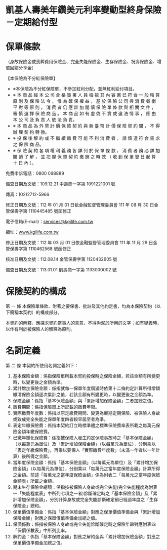 # 凱基人壽美年鑽美元利率變動型終身保險－定期給付型

# 保單條款

（身故保險金或喪葬費用保險金、完全失能保險金、生存保險金、祝壽保險金、增值回饋分享金）

【本保險為不分紅保險單】

- ※本保險為不分紅保險單，不參加紅利分配，並無紅利給付項目。
- ※ 本 商 品 經 本 公 司 合 格 簽 署 人 員 檢 視 其 內 容 業 已 符 合 一 般 精 算 原 則 及 保 險 法 令 ， 惟 為 確 保 權 益 ， 基 於 保 險 公 司 與 消 費 者 衡 平 對 等 原 則 ， 消 費 者 仍 應 詳 加 閱 讀 保 險 單 條 款 與 相 關 文 件 ， 審 慎 選 擇 保 險 商 品 。 本 商 品 如 有 虛 偽 不 實 或 違 法 情 事 ， 應 由 本 公 司 及 負 責 人 依 法 負 責。
- ※ 本 商 品 為 外 幣 計 價 保 險 契 約 與 新 臺 幣 計 價 保 險 契 約 間 ， 不 得 辦 理 契 約 轉 換。
- ※ 投 保 後 解 約 或 不 繼 續 繳 費 可 能 不 利 消 費 者 ， 請 慎 選 符 合 需 求 之 保 險 商 品。
- ※ 保 險 契 約 各 項 權 利 義 務 皆 詳 列 於 保 單 條 款 ， 消 費 者 務 必 詳 加 閱 讀 了 解 ， 並 把 握 保 單 契 約 撤 銷 之 時 效 （ 收 到 保 單 翌 日 起 算 十 日 內 ）。

免費申訴電話：0800 098889

備查日期及文號：109.12.21 中壽商一字第 1091221001 號

傳真：(02)2712-5966

修正日期及文號：112 年 01 月 01 日依金融監督管理委員會 111 年 08 月 30 日金管保壽字第 1110445485 號函修正

電子信箱(E-mail)：services@kgilife.com.tw

網址：www.kgilife.com.tw

修正日期及文號：112 年 03 月 01 日依金融監督管理委員會 111 年 11 月 29 日金管保壽字第 1110462568 號函修正

核准日期及文號：112.08.14 金管保壽字第 1120432605 號

備查日期及文號：113.01.01 凱壽商一字第 1133000002 號

# 保險契約的構成

第 一 條 本保險單條款、附著之要保書、批註及其他約定書，均為本保險契約（以下簡稱本契約）的構成部分。

本契約的解釋，應探求契約當事人的真意，不得拘泥於所用的文字；如有疑義時，以作有利於被保險人的解釋為原則。

# 名詞定義

第 二 條 本契約所使用名詞定義如下：

1. 基本保險金額：係指保險單所載本契約投保時之保險金額，若該金額有所變更時，以變更後之金額為準。
2. 累計增加保險金額：係指就每一保單年度屆滿時依第十二條約定計算所得增額繳清保險金額逐次累計之值，若該金額有所變更時，以變更後之金額為準。
3. 保險金額：係指「基本保險金額」與「累計增加保險金額」二者加總之值。
4. 繳費期間：係指保險單上所記載的繳費年限。
5. 實際繳費年度數：係指以原定繳費期間、變更為展期定期保險、被保險人身故或致成完全失能之保單年度四者較早屆至者為準。
6. 表定年繳保險費：係指本契約訂立時標準體之標準保險費率表所載之每萬元保險金額年繳保險費。
7. 已繳年繳化保險費：係指被保險人發生約定保險事故時之「基本保險金額」（以每萬元為單位）及「累計增加保險金額」（以每萬元為單位），分別乘以「表定年繳保險費」，再乘以要保人「實際繳費年度數」（未滿一年者以一年計算）後所得之金額。
8. 當年度保險金額：係指「基本保險金額」（以每萬元為單位）及「累計增加保險金額」（以每萬元為單位），分別乘以「每萬元之當年度保險金額」計算所得之金額。前述「每萬元之當年度保險金額」係為附表二「每萬元之當年度保險金額表」所載之金額。
9. 期末生存保險金總額：係指按被保險人身故或完全失能(完全失能程度為附表一「失能程度表」中所列七項之一者)診斷確定時之「基本保險金額」及「累計增加保險金額」，分別計算身故或完全失能診斷確定前已經過年度之「生存保險金」總和。
10. 保單價值準備金：係指「基本保險金額」對應之保單價值準備金與「累計增加保險金額」對應之保單價值準備金加總之值。
11. 保價係數：係指被保險人身故或完全失能診斷確定時之保險年齡對應附表四「保價係數表」中所列比率。
12. 解約金：係指「基本保險金額」對應之解約金與「累計增加保險金額」對應之保單價值準備金加總之值。